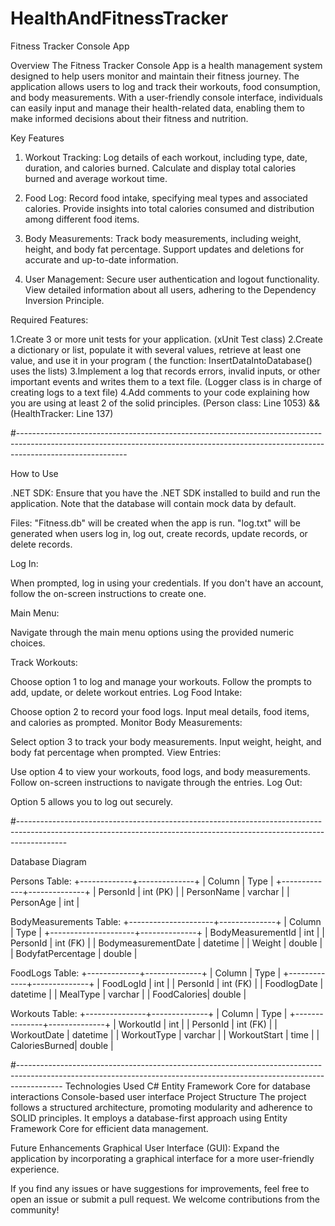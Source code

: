 # HealthAndFitnessTracker

Fitness Tracker Console App

Overview
The Fitness Tracker Console App is a health management system designed to help users monitor and maintain their fitness journey. 
The application allows users to log and track their workouts, food consumption, and body measurements. With a user-friendly console interface, 
individuals can easily input and manage their health-related data, enabling them to make informed decisions about their fitness and nutrition.

Key Features
1. Workout Tracking:
Log details of each workout, including type, date, duration, and calories burned.
Calculate and display total calories burned and average workout time.

2. Food Log:
Record food intake, specifying meal types and associated calories.
Provide insights into total calories consumed and distribution among different food items.

3. Body Measurements:
Track body measurements, including weight, height, and body fat percentage.
Support updates and deletions for accurate and up-to-date information.

4. User Management:
Secure user authentication and logout functionality.
View detailed information about all users, adhering to the Dependency Inversion Principle.

Required Features:

1.Create 3 or more unit tests for your application. (xUnit Test class)
2.Create a dictionary or list, populate it with several values, retrieve at least one value, and use it in your program ( the function: InsertDataIntoDatabase() uses the lists)
3.Implement a log that records errors, invalid inputs, or other important events and writes them to a text file. (Logger class is in charge of creating logs to a text file)
4.Add comments to your code explaining how you are using at least 2 of the solid principles. (Person class: Line 1053) && (HealthTracker: Line 137)

#---------------------------------------------------------------------------------------------------------------------------------------------------------------------------------------

How to Use

.NET SDK: Ensure that you have the .NET SDK installed to build and run the application. 
Note that the database will contain mock data by default.

Files:
"Fitness.db" will be created when the app is run.
"log.txt" will be generated when users log in, log out, create records, update records, or delete records.

Log In:

When prompted, log in using your credentials. If you don't have an account, follow the on-screen instructions to create one.

Main Menu:

Navigate through the main menu options using the provided numeric choices.

Track Workouts:

Choose option 1 to log and manage your workouts. Follow the prompts to add, update, or delete workout entries.
Log Food Intake:

Choose option 2 to record your food logs. Input meal details, food items, and calories as prompted.
Monitor Body Measurements:

Select option 3 to track your body measurements. Input weight, height, and body fat percentage when prompted.
View Entries:

Use option 4 to view your workouts, food logs, and body measurements. Follow on-screen instructions to navigate through the entries.
Log Out:

Option 5 allows you to log out securely.

#------------------------------------------------------------------------------------------------------------------------------------------------------------------------

Database Diagram

Persons Table:
+-------------+--------------+
| Column      | Type         |
+-------------+--------------+
| PersonId    | int (PK)     |
| PersonName  | varchar      |
| PersonAge   | int          |



BodyMeasurements Table:
+---------------------+--------------+
| Column              | Type         |
+---------------------+--------------+
| BodyMeasurementId   | int          |
| PersonId            | int  (FK)    |
| BodymeasurementDate | datetime     |
| Weight              | double       |
| BodyfatPercentage   | double       |



FoodLogs Table:
+-------------+--------------+
| Column      | Type         |
+-------------+--------------+
| FoodLogId   | int          |
| PersonId    | int  (FK)    |
| FoodlogDate | datetime     |
| MealType    | varchar      |
| FoodCalories| double       |



Workouts Table:
+---------------+--------------+
| Column        | Type         |
+---------------+--------------+
| WorkoutId     | int          |
| PersonId      | int  (FK)    |
| WorkoutDate   | datetime     |
| WorkoutType   | varchar      |
| WorkoutStart  | time         |
| CaloriesBurned| double       |


#-----------------------------------------------------------------------------------------------------------------------------------------------------------------------
Technologies Used
C#
Entity Framework Core for database interactions
Console-based user interface
Project Structure
The project follows a structured architecture, promoting modularity and adherence to SOLID principles. It employs a database-first approach using Entity Framework Core for efficient data management.

Future Enhancements
Graphical User Interface (GUI): Expand the application by incorporating a graphical interface for a more user-friendly experience.

If you find any issues or have suggestions for improvements, feel free to open an issue or submit a pull request. We welcome contributions from the community!